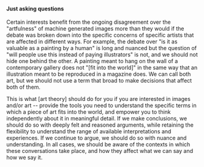 ---
---


#### Just asking questions

Certain interests benefit from the ongoing disagreement over the "artfulness" of machine generated images more than they would if the debate was broken down into the specific concerns of specific artists that are affected in different ways. For example, the debate over "is it as valuable as a painting by a human" is long and nuanced but the question of "will people use this instead of paying illustrators" is not, and we should not hide one behind the other. A painting meant to hang on the wall of a contemporary gallery does not "[fit into the world]" in the same way that an illustration meant to be reproduced in a magazine does. We can call both art, but we should not use a term that broad to make decisions that affect both of them.

This is what [art theory] should do for you if you are interested in images and/or art -- provide the tools you need to understand the specific terms in which a piece of art fits into the world, and empower you to think independently about it in meaningful detail. If we make conclusions, we should do so with deeply felt and reasoned arguments, while retaining the flexibility to understand the range of available interpretations and experiences. If we continue to argue, we should do so with nuance and understanding. In all cases, we should be aware of the contexts in which these conversations take place, and how they affect what we can say and how we say it. 